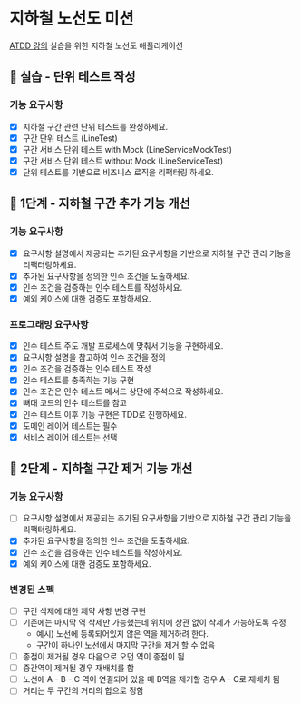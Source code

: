 # 지하철 노선도 미션

[ATDD 강의](https://edu.nextstep.camp/c/R89PYi5H) 실습을 위한 지하철 노선도 애플리케이션

## 🚀 실습 - 단위 테스트 작성

### 기능 요구사항

- [x] 지하철 구간 관련 단위 테스트를 완성하세요.
- [x] 구간 단위 테스트 (LineTest)
- [x] 구간 서비스 단위 테스트 with Mock (LineServiceMockTest)
- [x] 구간 서비스 단위 테스트 without Mock (LineServiceTest)
- [x] 단위 테스트를 기반으로 비즈니스 로직을 리팩터링 하세요.

## 🚀 1단계 - 지하철 구간 추가 기능 개선

### 기능 요구사항

- [x] 요구사항 설명에서 제공되는 추가된 요구사항을 기반으로 지하철 구간 관리 기능을 리팩터링하세요.
- [x] 추가된 요구사항을 정의한 인수 조건을 도출하세요.
- [x] 인수 조건을 검증하는 인수 테스트를 작성하세요.
- [x] 예외 케이스에 대한 검증도 포함하세요.

### 프로그래밍 요구사항

- [x] 인수 테스트 주도 개발 프로세스에 맞춰서 기능을 구현하세요.
- [x] 요구사항 설명을 참고하여 인수 조건을 정의
- [x] 인수 조건을 검증하는 인수 테스트 작성
- [x] 인수 테스트를 충족하는 기능 구현
- [x] 인수 조건은 인수 테스트 메서드 상단에 주석으로 작성하세요.
- [x] 뼈대 코드의 인수 테스트를 참고
- [x] 인수 테스트 이후 기능 구현은 TDD로 진행하세요.
- [x] 도메인 레이어 테스트는 필수
- [x] 서비스 레이어 테스트는 선택

## 🚀 2단계 - 지하철 구간 제거 기능 개선

### 기능 요구사항

- [ ] 요구사항 설명에서 제공되는 추가된 요구사항을 기반으로 지하철 구간 관리 기능을 리팩터링하세요.
- [x] 추가된 요구사항을 정의한 인수 조건을 도출하세요.
- [x] 인수 조건을 검증하는 인수 테스트를 작성하세요.
- [x] 예외 케이스에 대한 검증도 포함하세요.

### 변경된 스펙

- [ ] 구간 삭제에 대한 제약 사항 변경 구현
- [ ] 기존에는 마지막 역 삭제만 가능했는데 위치에 상관 없이 삭제가 가능하도록 수정
    - 예시) 노선에 등록되어있지 않은 역을 제거하려 한다.
    - 구간이 하나인 노선에서 마지막 구간을 제거 할 수 없음
- [ ] 종점이 제거될 경우 다음으로 오던 역이 종점이 됨
- [ ] 중간역이 제거될 경우 재배치를 함
- [ ] 노선에 A - B - C 역이 연결되어 있을 때 B역을 제거할 경우 A - C로 재배치 됨
- [ ] 거리는 두 구간의 거리의 합으로 정함